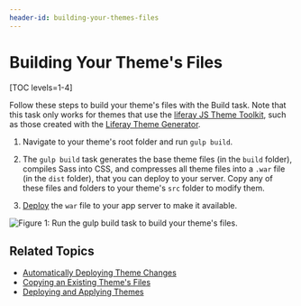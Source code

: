 ```yaml
---
header-id: building-your-themes-files
---
```


# Building Your Theme's Files

[TOC levels=1-4]

Follow these steps to build your theme's files with the Build task. Note that 
this task only works for themes that use the 
[liferay JS Theme Toolkit](https://github.com/liferay/liferay-themes-sdk/tree/master/packages), 
such as those created with the 
[Liferay Theme Generator](/developer/reference/-/knowledge_base/7-2/installing-the-theme-generator-and-creating-a-theme).

1.  Navigate to your theme's root folder and run `gulp build`.

2.  The `gulp build` task generates the base theme files (in the `build` folder), 
    compiles Sass into CSS, and compresses all theme files into a `.war` file 
    (in the `dist` folder), that you can deploy to your server. Copy any of 
    these files and folders to your theme's `src` folder to modify them. 

3.  [Deploy](/developer/frameworks/-/knowledge_base/7-2/deploying-and-applying-your-theme) 
    the `war` file to your app server to make it available.
    
![Figure 1: Run the `gulp build` task to build your theme's files.](../../../../images/theme-dev-building-themes-gulp-build.png)

## Related Topics

- [Automatically Deploying Theme Changes](/developer/frameworks/-/knowledge_base/7-2/automatically-deploying-theme-changes)
- [Copying an Existing Theme's Files](/developer/frameworks/-/knowledge_base/7-2/copying-an-existing-themes-files)
- [Deploying and Applying Themes](/developer/frameworks/-/knowledge_base/7-2/deploying-and-applying-your-theme)
